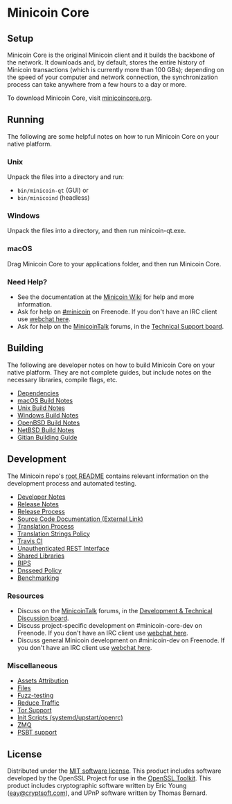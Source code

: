 Minicoin Core
=============

Setup
---------------------
Minicoin Core is the original Minicoin client and it builds the backbone of the network. It downloads and, by default, stores the entire history of Minicoin transactions (which is currently more than 100 GBs); depending on the speed of your computer and network connection, the synchronization process can take anywhere from a few hours to a day or more.

To download Minicoin Core, visit [minicoincore.org](https://minicoincore.org/en/releases/).

Running
---------------------
The following are some helpful notes on how to run Minicoin Core on your native platform.

### Unix

Unpack the files into a directory and run:

- `bin/minicoin-qt` (GUI) or
- `bin/minicoind` (headless)

### Windows

Unpack the files into a directory, and then run minicoin-qt.exe.

### macOS

Drag Minicoin Core to your applications folder, and then run Minicoin Core.

### Need Help?

* See the documentation at the [Minicoin Wiki](https://en.minicoin.it/wiki/Main_Page)
for help and more information.
* Ask for help on [#minicoin](http://webchat.freenode.net?channels=minicoin) on Freenode. If you don't have an IRC client use [webchat here](http://webchat.freenode.net?channels=minicoin).
* Ask for help on the [MinicoinTalk](https://minicointalk.org/) forums, in the [Technical Support board](https://minicointalk.org/index.php?board=4.0).

Building
---------------------
The following are developer notes on how to build Minicoin Core on your native platform. They are not complete guides, but include notes on the necessary libraries, compile flags, etc.

- [Dependencies](dependencies.md)
- [macOS Build Notes](build-osx.md)
- [Unix Build Notes](build-unix.md)
- [Windows Build Notes](build-windows.md)
- [OpenBSD Build Notes](build-openbsd.md)
- [NetBSD Build Notes](build-netbsd.md)
- [Gitian Building Guide](gitian-building.md)

Development
---------------------
The Minicoin repo's [root README](/README.md) contains relevant information on the development process and automated testing.

- [Developer Notes](developer-notes.md)
- [Release Notes](release-notes.md)
- [Release Process](release-process.md)
- [Source Code Documentation (External Link)](https://dev.visucore.com/minicoin/doxygen/)
- [Translation Process](translation_process.md)
- [Translation Strings Policy](translation_strings_policy.md)
- [Travis CI](travis-ci.md)
- [Unauthenticated REST Interface](REST-interface.md)
- [Shared Libraries](shared-libraries.md)
- [BIPS](bips.md)
- [Dnsseed Policy](dnsseed-policy.md)
- [Benchmarking](benchmarking.md)

### Resources
* Discuss on the [MinicoinTalk](https://minicointalk.org/) forums, in the [Development & Technical Discussion board](https://minicointalk.org/index.php?board=6.0).
* Discuss project-specific development on #minicoin-core-dev on Freenode. If you don't have an IRC client use [webchat here](http://webchat.freenode.net/?channels=minicoin-core-dev).
* Discuss general Minicoin development on #minicoin-dev on Freenode. If you don't have an IRC client use [webchat here](http://webchat.freenode.net/?channels=minicoin-dev).

### Miscellaneous
- [Assets Attribution](assets-attribution.md)
- [Files](files.md)
- [Fuzz-testing](fuzzing.md)
- [Reduce Traffic](reduce-traffic.md)
- [Tor Support](tor.md)
- [Init Scripts (systemd/upstart/openrc)](init.md)
- [ZMQ](zmq.md)
- [PSBT support](psbt.md)

License
---------------------
Distributed under the [MIT software license](/COPYING).
This product includes software developed by the OpenSSL Project for use in the [OpenSSL Toolkit](https://www.openssl.org/). This product includes
cryptographic software written by Eric Young ([eay@cryptsoft.com](mailto:eay@cryptsoft.com)), and UPnP software written by Thomas Bernard.
